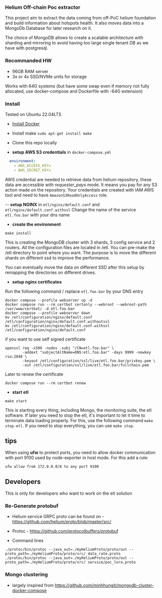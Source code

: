 ### Helium Off-chain Poc extractor

This project aim to extract the data coming from off-PoC helium foundation and build information about
hotspots health. It also moves data into a MongoDb Database for later research on it.

The choice of MongoDB allows to create a scalable architecture with sharding and mirroring to avoid having
too large single tenant DB as we have with postgresql.

### Recommanded HW
- 96GB RAM server
- 3x or 4x SSD/NVMe units for storage

Works with 64G systems (but have some swap even if memory not fully allocated, 
use docker-compose and Dockerfile with -64G extension)

### Install
Tested on Ubuntu 22.04LTS
- [Install Docker](https://docs.docker.com/engine/install/ubuntu/)
- Install make `sudo apt-get install make`
- Clone this repo locally

- **setup AWS S3 credentials** in `docker-compose.yml`
```yaml
  environment:
    - AWS_ACCESS_KEY=
    - AWS_SECRET_KEY=
```
AWS credential are needed to retrieve data from helium repository, these data are
accessible with *requester_pays* mode. It means you pay for any S3 action made on the
repository. Your credentials are created with IAM AWS tool and need to have `AmazonS3ReadOnlyAccess` role.

-- **setup NGINX** in `etl/nginx/default.conf` and `etl/nginx/default.conf.withssl`
Change the name of the service `etl.foo.bar` with your dns name

- **create the environment**
```agsl
make install
```
This is creating the MongoDB cluster with 3 shards, 3 config service and 2 routers.
All the configuration files are located in /etl. You can pre-make the /etl directory to
point where you want. The purpose is to move the different shards on different ssd to improve
the performance. 

You can eventually move the data on different SSD after this setup by remapping the
directories on different drives.

- **setup nginx certificates**

Run the following command / replace `etl.foo.bar` by your DNS entry
```
docker compose --profile webserver up -d
docker compose run --rm certbot certonly --webroot --webroot-path /var/www/certbot/ -d etl.foo.bar
docker compose --profile webserver down
mv /etl/configuration/nginx/default.conf /etl/configuration/nginx/default.conf.withoutssl
mv /etl/configuration/nginx/default.conf.withssl /etl/configuration/nginx/default.conf
```

if you want to use self signed certificate
```agsl
openssl req -x509 -nodes -subj "/CN=etl.foo.bar" \
        -addext "subjectAltName=DNS:etl.foo.bar" -days 9999 -newkey rsa:2048 \
        -keyout /etl/configuration/ssl/live/etl.foo.bar/privkey.pem \
        -out /etl/configuration/ssl/live/etl.foo.bar/fullchain.pem
```

Later to renew the certificate
```
docker compose run --rm certbot renew
```


- **start etl**
```
make start
```
This is starting every thing, including Mongo, the monitoring suite, the etl software.
If later you need to stop the etl, it's important to let it time to terminate data loading properly.
For this, use the following command `make stop-etl`. If you need to stop everything, you
can use `make stop`.

## tips

When using **ufw** to protect ports, you need to allow docker communication with port 9100 used by
node-exporter in host mode. For this add a rule:

```
ufw allow from 172.0.0.0/8 to any port 9100
```

## Developers
This is only for developers who want to work on the etl solution

### Re-Generate protobuf

- Helium service GRPC proto can be found on - https://github.com/helium/proto/blob/master/src/

- Protoc - https://github.com/protocolbuffers/protobuf
- Command lines
```agsl
./protoc/bin/protoc --java_out=./myHeliumProto/proto/out --proto_path=./myHeliumProto/proto/src/ data_rate.proto
./protoc/bin/protoc --java_out=./myHeliumProto/proto/out --proto_path=./myHeliumProto/proto/src/ service/poc_lora.proto
```

### Mongo clustering
- largely inspired from https://github.com/minhhungit/mongodb-cluster-docker-compose